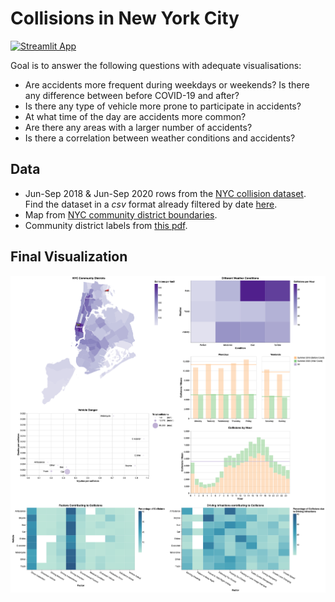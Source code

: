 # Collisions in New York City

[![Streamlit App](https://static.streamlit.io/badges/streamlit_badge_black_white.svg)](https://nyc-collisions.streamlit.app)

Goal is to answer the following questions with adequate visualisations:
* Are accidents more frequent during weekdays or weekends? Is there any difference between before COVID-19 and after?
* Is there any type of vehicle more prone to participate in accidents?
* At what time of the day are accidents more common?
* Are there any areas with a larger number of accidents?
* Is there a correlation between weather conditions and accidents?

## Data
* Jun-Sep 2018 & Jun-Sep 2020 rows from the [NYC collision dataset](https://data.cityofnewyork.us/Public-Safety/Motor-Vehicle-Collisions-Crashes/h9gi-nx95). Find the dataset in a _csv_ format already filtered by date [here](./original-data/collisions.csv).
* Map from [NYC community district boundaries](https://data.cityofnewyork.us/City-Government/Community-Districts/yfnk-k7r4).
* Community district labels from [this pdf](https://furmancenter.org/files/sotc/SOC2007_IndexofCommunityDistricts_000.pdf).


## Final Visualization

<p align="center">
  <img src="static/visualization.png" />
</p>
